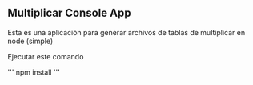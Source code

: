 ## Multiplicar Console App

Esta es una aplicación para generar archivos de tablas de multiplicar en node (simple)

Ejecutar este comando

'''
npm install
'''